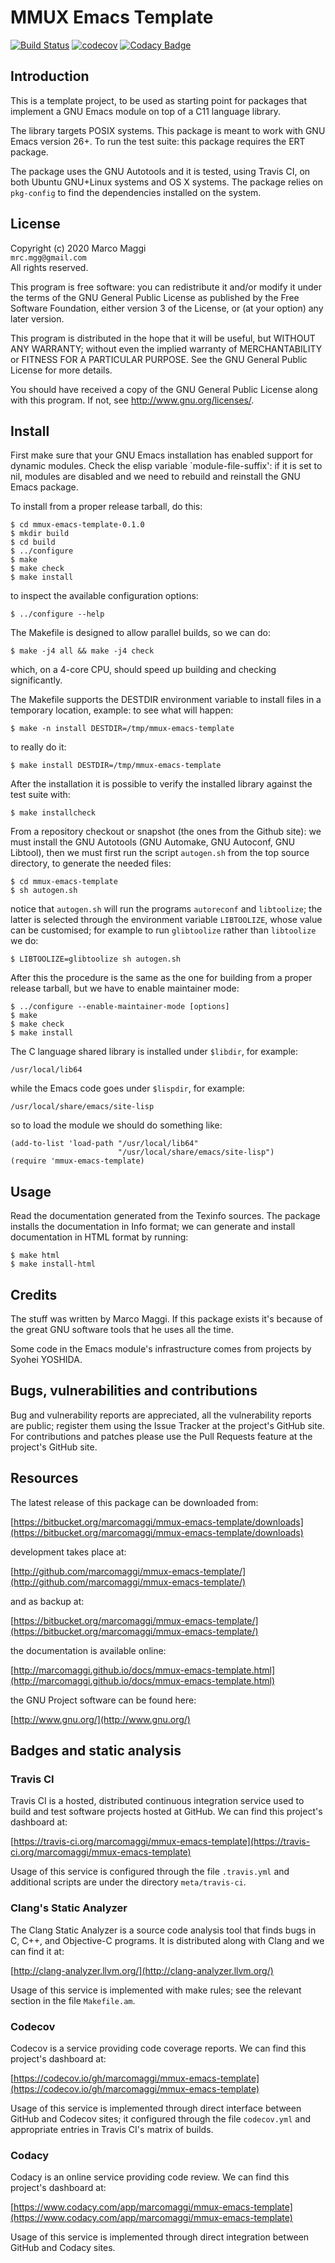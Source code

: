 # MMUX Emacs Template

[![Build Status](https://travis-ci.org/marcomaggi/mmux-emacs-template.svg?branch=master)](https://travis-ci.org/marcomaggi/mmux-emacs-template)
[![codecov](https://codecov.io/gh/marcomaggi/mmux-emacs-template/branch/master/graph/badge.svg)](https://codecov.io/gh/marcomaggi/mmux-emacs-template)
[![Codacy Badge](https://api.codacy.com/project/badge/Grade/b07b27b019014a2198d498e2e623ad5a)](https://www.codacy.com/app/marcomaggi/mmux-emacs-template?utm_source=github.com&amp;utm_medium=referral&amp;utm_content=marcomaggi/mmux-emacs-template&amp;utm_campaign=Badge_Grade)

## Introduction

This is  a template project, to  be used as starting  point for packages
that implement a GNU Emacs module on top of a C11 language library.

The library targets  POSIX systems.  This package is meant  to work with
GNU Emacs version 26+.  To run the test suite: this package requires the
ERT package.

The package uses the GNU Autotools and it is tested, using Travis CI, on
both Ubuntu GNU+Linux  systems and OS X systems.  The  package relies on
`pkg-config` to find the dependencies installed on the system.

## License

Copyright (c) 2020 Marco Maggi<br/>
`mrc.mgg@gmail.com`<br/>
All rights reserved.

This program is free software: you  can redistribute it and/or modify it
under the  terms of the GNU  General Public License as  published by the
Free Software Foundation,  either version 3 of the License,  or (at your
option) any later version.

This program  is distributed  in the  hope that it  will be  useful, but
WITHOUT   ANY   WARRANTY;  without   even   the   implied  warranty   of
MERCHANTABILITY  or  FITNESS FOR  A  PARTICULAR  PURPOSE.  See  the  GNU
General Public License for more details.

You should have received a copy  of the GNU General Public License along
with this program.  If not, see <http://www.gnu.org/licenses/>.

## Install

First make sure that your GNU Emacs installation has enabled support for
dynamic modules.   Check the elisp variable  `module-file-suffix': if it
is set to nil, modules are disabled and we need to rebuild and reinstall
the GNU Emacs package.

To install from a proper release tarball, do this:

```
$ cd mmux-emacs-template-0.1.0
$ mkdir build
$ cd build
$ ../configure
$ make
$ make check
$ make install
```

to inspect the available configuration options:

```
$ ../configure --help
```

The Makefile is designed to allow parallel builds, so we can do:

```
$ make -j4 all && make -j4 check
```

which,  on  a  4-core  CPU,   should  speed  up  building  and  checking
significantly.

The Makefile supports the DESTDIR  environment variable to install files
in a temporary location, example: to see what will happen:

```
$ make -n install DESTDIR=/tmp/mmux-emacs-template
```

to really do it:

```
$ make install DESTDIR=/tmp/mmux-emacs-template
```

After the  installation it is  possible to verify the  installed library
against the test suite with:

```
$ make installcheck
```

From a repository checkout or snapshot  (the ones from the Github site):
we  must install  the GNU  Autotools  (GNU Automake,  GNU Autoconf,  GNU
Libtool), then  we must first run  the script `autogen.sh` from  the top
source directory, to generate the needed files:

```
$ cd mmux-emacs-template
$ sh autogen.sh

```

notice  that  `autogen.sh`  will   run  the  programs  `autoreconf`  and
`libtoolize`; the  latter is  selected through the  environment variable
`LIBTOOLIZE`,  whose  value  can  be  customised;  for  example  to  run
`glibtoolize` rather than `libtoolize` we do:

```
$ LIBTOOLIZE=glibtoolize sh autogen.sh
```

After this  the procedure  is the same  as the one  for building  from a
proper release tarball, but we have to enable maintainer mode:

```
$ ../configure --enable-maintainer-mode [options]
$ make
$ make check
$ make install
```

The C language shared library is installed under `$libdir`, for example:

```
/usr/local/lib64
```

while the Emacs code goes under `$lispdir`, for example:

```
/usr/local/share/emacs/site-lisp
```

so to load the module we should do something like:

```
(add-to-list 'load-path "/usr/local/lib64"
                        "/usr/local/share/emacs/site-lisp")
(require 'mmux-emacs-template)
```

## Usage

Read the documentation generated from  the Texinfo sources.  The package
installs the documentation  in Info format; we can  generate and install
documentation in HTML format by running:

```
$ make html
$ make install-html
```

## Credits

The  stuff was  written by  Marco Maggi.   If this  package exists  it's
because of the great GNU software tools that he uses all the time.

Some code  in the Emacs  module's infrastructure comes from  projects by
Syohei YOSHIDA.

## Bugs, vulnerabilities and contributions

Bug  and vulnerability  reports are  appreciated, all  the vulnerability
reports  are  public; register  them  using  the  Issue Tracker  at  the
project's GitHub  site.  For  contributions and  patches please  use the
Pull Requests feature at the project's GitHub site.

## Resources

The latest release of this package can be downloaded from:

[https://bitbucket.org/marcomaggi/mmux-emacs-template/downloads](https://bitbucket.org/marcomaggi/mmux-emacs-template/downloads)

development takes place at:

[http://github.com/marcomaggi/mmux-emacs-template/](http://github.com/marcomaggi/mmux-emacs-template/)

and as backup at:

[https://bitbucket.org/marcomaggi/mmux-emacs-template/](https://bitbucket.org/marcomaggi/mmux-emacs-template/)

the documentation is available online:

[http://marcomaggi.github.io/docs/mmux-emacs-template.html](http://marcomaggi.github.io/docs/mmux-emacs-template.html)

the GNU Project software can be found here:

[http://www.gnu.org/](http://www.gnu.org/)

## Badges and static analysis

### Travis CI

Travis CI is  a hosted, distributed continuous  integration service used
to build and test software projects  hosted at GitHub.  We can find this
project's dashboard at:

[https://travis-ci.org/marcomaggi/mmux-emacs-template](https://travis-ci.org/marcomaggi/mmux-emacs-template)

Usage of this  service is configured through the  file `.travis.yml` and
additional scripts are under the directory `meta/travis-ci`.

### Clang's Static Analyzer

The Clang Static Analyzer is a source code analysis tool that finds bugs
in C, C++, and Objective-C programs.  It is distributed along with Clang
and we can find it at:

[http://clang-analyzer.llvm.org/](http://clang-analyzer.llvm.org/)

Usage of this  service is implemented with make rules;  see the relevant
section in the file `Makefile.am`.

### Codecov

Codecov is a service providing code  coverage reports.  We can find this
project's dashboard at:

[https://codecov.io/gh/marcomaggi/mmux-emacs-template](https://codecov.io/gh/marcomaggi/mmux-emacs-template)

Usage of  this service is  implemented through direct  interface between
GitHub and Codecov  sites; it configured through  the file `codecov.yml`
and appropriate entries in Travis CI's matrix of builds.

### Codacy

Codacy is  an online service  providing code  review.  We can  find this
project's dashboard at:

[https://www.codacy.com/app/marcomaggi/mmux-emacs-template](https://www.codacy.com/app/marcomaggi/mmux-emacs-template)

Usage of this service is  implemented through direct integration between
GitHub and Codacy sites.
